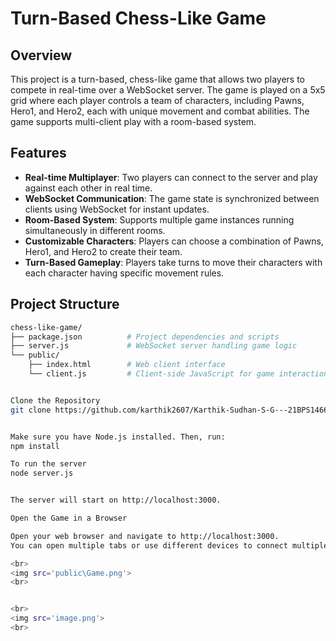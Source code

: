 # Turn-Based Chess-Like Game

## Overview

This project is a turn-based, chess-like game that allows two players to compete in real-time over a WebSocket server. The game is played on a 5x5 grid where each player controls a team of characters, including Pawns, Hero1, and Hero2, each with unique movement and combat abilities. The game supports multi-client play with a room-based system.

## Features

- **Real-time Multiplayer**: Two players can connect to the server and play against each other in real time.
- **WebSocket Communication**: The game state is synchronized between clients using WebSocket for instant updates.
- **Room-Based System**: Supports multiple game instances running simultaneously in different rooms.
- **Customizable Characters**: Players can choose a combination of Pawns, Hero1, and Hero2 to create their team.
- **Turn-Based Gameplay**: Players take turns to move their characters with each character having specific movement rules.

## Project Structure

```bash
chess-like-game/
├── package.json          # Project dependencies and scripts
├── server.js             # WebSocket server handling game logic
└── public/
    ├── index.html        # Web client interface
    └── client.js         # Client-side JavaScript for game interaction


Clone the Repository
git clone https://github.com/karthik2607/Karthik-Sudhan-S-G---21BPS1466.git


Make sure you have Node.js installed. Then, run:
npm install

To run the server
node server.js


The server will start on http://localhost:3000.

Open the Game in a Browser

Open your web browser and navigate to http://localhost:3000.
You can open multiple tabs or use different devices to connect multiple clients.

<br>
<img src='public\Game.png'>
<br>


<br>
<img src='image.png'>
<br>


